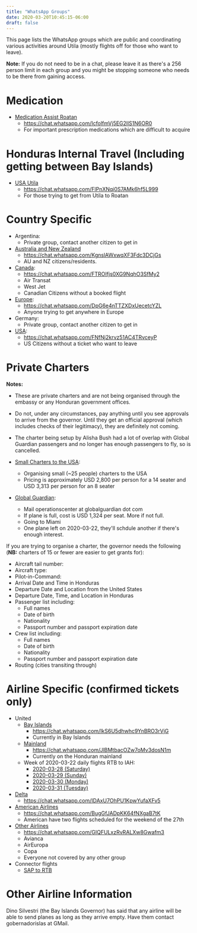 ```yaml
---
title: "WhatsApp Groups"
date: 2020-03-20T10:45:15-06:00
draft: false
---
```


This page lists the WhatsApp groups which are public and coordinating various
activities around Utila (mostly flights off for those who want to leave).

**Note:** If you do not need to be in a chat, please leave it as there's a 256
person limit in each group and you might be stopping someone who needs to be
there from gaining access.

Medication
==========

* [Medication Assist Roatan](https://chat.whatsapp.com/IcfolfmVj5EG2llS1N6OR0)
  * https://chat.whatsapp.com/IcfolfmVj5EG2llS1N6OR0
  * For important prescription medications which are difficult to acquire

Honduras Internal Travel (Including getting between Bay Islands)
================================================================

* [USA Utila](https://chat.whatsapp.com/FlPnXNqi0S7AMk6hf5L999)
  * https://chat.whatsapp.com/FlPnXNqi0S7AMk6hf5L999
  * For those trying to get from Utila to Roatan

Country Specific
================

* Argentina:
  * Private group, contact another citizen to get in
* [Australia and New Zealand](https://chat.whatsapp.com/KgnslAWxwqXF3Fdc3DCjGs)
  * https://chat.whatsapp.com/KgnslAWxwqXF3Fdc3DCjGs
  * AU and NZ citizens/residents.
* [Canada](https://chat.whatsapp.com/FTROIfjs0XG9NqhO3SfMy2):
  * https://chat.whatsapp.com/FTROIfjs0XG9NqhO3SfMy2
  * Air Transat
  * West Jet
  * Canadian Citizens without a booked flight
* [Europe](https://chat.whatsapp.com/DpG6e4nTTZXDxUecetcYZL):
  * https://chat.whatsapp.com/DpG6e4nTTZXDxUecetcYZL
  * Anyone trying to get anywhere in Europe
* Germany:
  * Private group, contact another citizen to get in
* [USA](https://chat.whatsapp.com/FNfNj2krvz51AC4TRvceyP):
  * https://chat.whatsapp.com/FNfNj2krvz51AC4TRvceyP
  * US Citizens without a ticket who want to leave

Private Charters
================

**Notes:**
* These are private charters and are not being organised through the embassy or
  any Honduran government offices.
* Do not, under any circumstances, pay anything until you see approvals to
  arrive from the governor. Until they get an official approval (which includes
  checks of their legitimacy), they are definitely not coming.
* The charter being setup by Alisha Bush had a lot of overlap with Global
  Guardian passengers and no longer has enough passengers to fly, so is
  cancelled.

* [Small Charters to the USA](https://chat.whatsapp.com/DWutmphthC96LH4imQJB0t):
  * Organising small (~25 people) charters to the USA
  * Pricing is approximately USD 2,800 per person for a 14 seater and USD 3,313
    per person for an 8 seater
* [Global Guardian](https://chat.whatsapp.com/Ko3DHZTcYoFJyXVF9gxHPy):
  * Mail operationscenter at globalguardian dot com
  * If plane is full, cost is USD 1,324 per seat. More if not full.
  * Going to Miami
  * One plane left on 2020-03-22, they'll schdule another if there's enough
    interest.

If you are trying to organise a charter, the governor needs the following
(**NB:** charters of 15 or fewer are easier to get grants for):
* Aircraft tail number:
* Aircraft type:
* Pilot-in-Command:
* Arrival Date and Time in Honduras
* Departure Date and Location from the United States
* Departure Date, Time, and Location in Honduras
* Passenger list including:
  * Full names
  * Date of birth
  * Nationality
  * Passport number and passport expiration date
* Crew list including:
  * Full names
  * Date of birth
  * Nationality
  * Passport number and passport expiration date
* Routing (cities transiting through)

Airline Specific (confirmed tickets only)
=========================================

* United
  * [Bay Islands](https://chat.whatsapp.com/IkS6U5dhwhc9YnBRO3rVjG)
    * https://chat.whatsapp.com/IkS6U5dhwhc9YnBRO3rVjG
    * Currently in Bay Islands
  * [Mainland](https://chat.whatsapp.com/JlBMtbacOZw7oMv3dosN1m)
    * https://chat.whatsapp.com/JlBMtbacOZw7oMv3dosN1m
    * Currently on the Honduran mainland
  * Week of 2020-03-22 daily flights RTB to IAH:
    * [2020-03-28 (Saturday)](https://chat.whatsapp.com/Fml57eTCtIhATSYTtalOn7)
    * [2020-03-29 (Sunday)](https://chat.whatsapp.com/Kpjb6kkfRsUHHUqlH7zIGU)
    * [2020-03-30 (Monday)](https://chat.whatsapp.com/Iw4wC7VFeMf9TyFB1Mk1qG)
    * [2020-03-31 (Tuesday)](https://chat.whatsapp.com/FhkP5Vw4DBT1BMiCKiHCRn)
* [Delta](https://chat.whatsapp.com/IDAxU7OhPU1KpwYufaXFv5)
  * https://chat.whatsapp.com/IDAxU7OhPU1KpwYufaXFv5
* [American Airlines](https://chat.whatsapp.com/BugGfJADpKK64fNXgaB7tK)
  * https://chat.whatsapp.com/BugGfJADpKK64fNXgaB7tK
  * American have two flights scheduled for the weekend of the 27th
* [Other Airlines](https://chat.whatsapp.com/GIQFULxzRvRALXw8Gwafm3)
  * https://chat.whatsapp.com/GIQFULxzRvRALXw8Gwafm3
  * Avianca
  * AirEuropa
  * Copa
  * Everyone not covered by any other group
* Connector flights
  * [SAP to RTB](https://chat.whatsapp.com/LW3qB8N7Zk9KbHRBaBSoaF)

Other Airline Information
=========================

Dino Silvestri (the Bay Islands Governor) has said that any airline will be
able to send planes as long as they arrive empty. Have them contact
gobernadorislas at GMail.

